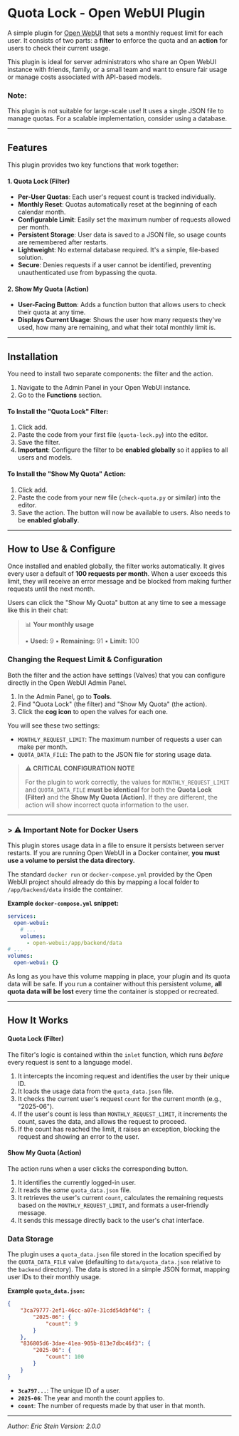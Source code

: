 # Quota Lock - Open WebUI Plugin

A simple plugin for [Open WebUI](https://github.com/open-webui/open-webui) that sets a monthly request limit for each user. It consists of two parts: a **filter** to enforce the quota and an **action** for users to check their current usage.

This plugin is ideal for server administrators who share an Open WebUI instance with friends, family, or a small team and want to ensure fair usage or manage costs associated with API-based models.

### Note:
This plugin is not suitable for large-scale use! It uses a single JSON file to manage quotas. For a scalable implementation, consider using a database.

---

## Features

This plugin provides two key functions that work together:

#### 1. Quota Lock (Filter)

-   **Per-User Quotas**: Each user's request count is tracked individually.
-   **Monthly Reset**: Quotas automatically reset at the beginning of each calendar month.
-   **Configurable Limit**: Easily set the maximum number of requests allowed per month.
-   **Persistent Storage**: User data is saved to a JSON file, so usage counts are remembered after restarts.
-   **Lightweight**: No external database required. It's a simple, file-based solution.
-   **Secure**: Denies requests if a user cannot be identified, preventing unauthenticated use from bypassing the quota.

#### 2. Show My Quota (Action)

-   **User-Facing Button**: Adds a function button that allows users to check their quota at any time.
-   **Displays Current Usage**: Shows the user how many requests they've used, how many are remaining, and what their total monthly limit is.

---

## Installation

You need to install two separate components: the filter and the action.

1.  Navigate to the Admin Panel in your Open WebUI instance.
2.  Go to the **Functions** section.

#### To Install the "Quota Lock" Filter:
1.  Click add.
2.  Paste the code from your first file (`quota-lock.py`) into the editor.
3.  Save the filter.
4.  **Important**: Configure the filter to be **enabled globally** so it applies to all users and models.

#### To Install the "Show My Quota" Action:
1.  Click add.
2.  Paste the code from your new file (`check-quota.py` or similar) into the editor.
3.  Save the action. The button will now be available to users. Also needs to be **enabled globally**.

---

## How to Use & Configure

Once installed and enabled globally, the filter works automatically. It gives every user a default of **100 requests per month**. When a user exceeds this limit, they will receive an error message and be blocked from making further requests until the next month.

Users can click the "Show My Quota" button at any time to see a message like this in their chat:

> 📊 **Your monthly usage**
>
> ▪️ **Used:** 9
> ▪️ **Remaining:** 91
> ▪️ **Limit:** 100

### Changing the Request Limit & Configuration

Both the filter and the action have settings (Valves) that you can configure directly in the Open WebUI Admin Panel.

1.  In the Admin Panel, go to **Tools**.
2.  Find "Quota Lock" (the filter) and "Show My Quota" (the action).
3.  Click the **cog icon** to open the valves for each one.

You will see these two settings:
-   `MONTHLY_REQUEST_LIMIT`: The maximum number of requests a user can make per month.
-   `QUOTA_DATA_FILE`: The path to the JSON file for storing usage data.

> **⚠️ CRITICAL CONFIGURATION NOTE**
>
> For the plugin to work correctly, the values for `MONTHLY_REQUEST_LIMIT` and `QUOTA_DATA_FILE` **must be identical** for both the **Quota Lock (Filter)** and the **Show My Quota (Action)**. If they are different, the action will show incorrect quota information to the user.

---

### > ⚠️ Important Note for Docker Users

This plugin stores usage data in a file to ensure it persists between server restarts. If you are running Open WebUI in a Docker container, **you must use a volume to persist the data directory.**

The standard `docker run` or `docker-compose.yml` provided by the Open WebUI project should already do this by mapping a local folder to `/app/backend/data` inside the container.

**Example `docker-compose.yml` snippet:**
```yaml
services:
  open-webui:
    # ...
    volumes:
      - open-webui:/app/backend/data
# ...
volumes:
  open-webui: {}
```
As long as you have this volume mapping in place, your plugin and its quota data will be safe. If you run a container without this persistent volume, **all quota data will be lost** every time the container is stopped or recreated.

---

## How It Works

#### Quota Lock (Filter)
The filter's logic is contained within the `inlet` function, which runs *before* every request is sent to a language model.
1.  It intercepts the incoming request and identifies the user by their unique ID.
2.  It loads the usage data from the `quota_data.json` file.
3.  It checks the current user's request `count` for the current month (e.g., "2025-06").
4.  If the user's count is less than `MONTHLY_REQUEST_LIMIT`, it increments the count, saves the data, and allows the request to proceed.
5.  If the count has reached the limit, it raises an exception, blocking the request and showing an error to the user.

#### Show My Quota (Action)
The action runs when a user clicks the corresponding button.
1. It identifies the currently logged-in user.
2. It reads the *same* `quota_data.json` file.
3. It retrieves the user's current `count`, calculates the remaining requests based on the `MONTHLY_REQUEST_LIMIT`, and formats a user-friendly message.
4. It sends this message directly back to the user's chat interface.

### Data Storage

The plugin uses a `quota_data.json` file stored in the location specified by the `QUOTA_DATA_FILE` valve (defaulting to `data/quota_data.json` relative to the `backend` directory). The data is stored in a simple JSON format, mapping user IDs to their monthly usage.

**Example `quota_data.json`:**
```json
{
    "3ca79777-2ef1-46cc-a07e-31cdd54dbf4d": {
        "2025-06": {
            "count": 9
        }
    },
    "836805d6-3dae-41ea-905b-813e7dbc46f3": {
        "2025-06": {
            "count": 100
        }
    }
}
```
-   **`3ca797...`**: The unique ID of a user.
-   **`2025-06`**: The year and month the count applies to.
-   **`count`**: The number of requests made by that user in that month.

---

*Author: Eric Stein*
*Version: 2.0.0*